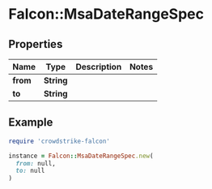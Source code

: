 # Falcon::MsaDateRangeSpec

## Properties

| Name | Type | Description | Notes |
| ---- | ---- | ----------- | ----- |
| **from** | **String** |  |  |
| **to** | **String** |  |  |

## Example

```ruby
require 'crowdstrike-falcon'

instance = Falcon::MsaDateRangeSpec.new(
  from: null,
  to: null
)
```

